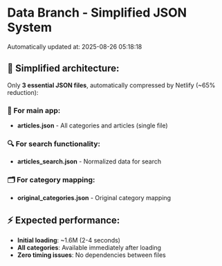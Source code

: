 # Data Branch - Simplified JSON System
Automatically updated at: 2025-08-26 05:18:18

## 🎯 Simplified architecture:
Only **3 essential JSON files**, automatically compressed by Netlify (~65% reduction):

### 📱 For main app:
- **articles.json** - All categories and articles (single file)

### 🔍 For search functionality:
- **articles_search.json** - Normalized data for search

### 🗂️ For category mapping:
- **original_categories.json** - Original category mapping

## ⚡ Expected performance:
- **Initial loading**: ~1.6M (2-4 seconds)
- **All categories**: Available immediately after loading
- **Zero timing issues**: No dependencies between files
